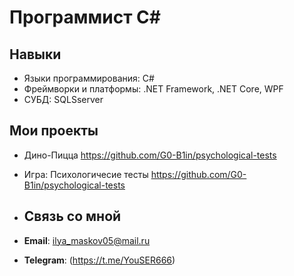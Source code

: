 # Программист C#

## Навыки

- Языки программирования: C#
- Фреймворки и платформы: .NET Framework, .NET Core, WPF
- СУБД: SQLSserver 

## Мои проекты

- Дино-Пицца https://github.com/G0-B1in/psychological-tests 
- Игра: Психологичесие тесты https://github.com/G0-B1in/psychological-tests 

- ## Связь со мной

- **Email**: ilya_maskov05@mail.ru
- **Telegram**: (https://t.me/YouSER666)
